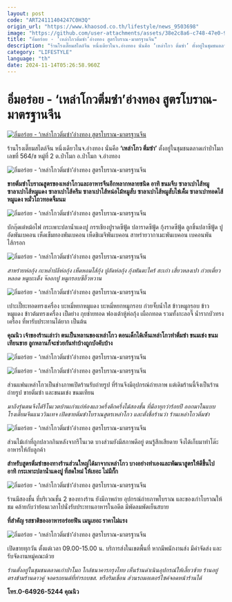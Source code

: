```yaml
---
layout: post
code: "ART24111404247C0H3Q"
origin_url: "https://www.khaosod.co.th/lifestyle/news_9503698"
image: "https://github.com/user-attachments/assets/38e2c8a6-c748-47e0-9dbe-a6a9d9762567"
title: "อิ่มอร่อย - ‘เหล่าโกวติ่มซำ’อ่างทอง สูตรโบราณ-มาตรฐานจีน"
description: "ร้านโรงเตี๊ยมสไตล์จีน หนึ่งเดียวในจ.อ่างทอง นั่นคือ ‘เหล่าโกว ติ่มซำ’ ตั้งอยู่ในชุมชนตลาดเก่าป่าโมก เลขที่ 564/ข หมู่ที่ 2 ต.ป่าโมก อ.ป่าโมก จ.อ่างทอง"
category: "LIFESTYLE"
language: "th"
date: 2024-11-14T05:26:58.960Z
---
```


# อิ่มอร่อย - ‘เหล่าโกวติ่มซำ’อ่างทอง สูตรโบราณ-มาตรฐานจีน

[![อิ่มอร่อย - ‘เหล่าโกวติ่มซำ’อ่างทอง สูตรโบราณ-มาตรฐานจีน](https://www.khaosod.co.th/wpapp/uploads/2024/11/ปก-อิ่มอร่อย-1.jpg "อิ่มอร่อย - ‘เหล่าโกวติ่มซำ’อ่างทอง สูตรโบราณ-มาตรฐานจีน")](https://www.khaosod.co.th/wpapp/uploads/2024/11/ปก-อิ่มอร่อย-1.jpg)

ร้านโรงเตี๊ยมสไตล์จีน หนึ่งเดียวในจ.อ่างทอง นั่นคือ **‘เหล่าโกว ติ่มซำ’** ตั้งอยู่ในชุมชนตลาดเก่าป่าโมก เลขที่ 564/ข หมู่ที่ 2 ต.ป่าโมก อ.ป่าโมก จ.อ่างทอง

![อิ่มอร่อย - ‘เหล่าโกวติ่มซำ’อ่างทอง สูตรโบราณ-มาตรฐานจีน](https://www.khaosod.co.th/wpapp/uploads/2024/11/เหล่าโกวติ่มซำ.jpg)

**ขายติ่มซำโบราณสูตรของเหล่าโกวและอาหารจีนอีกหลากหลายชนิด อาทิ ขนมจีบ ซาลาเปาไส้หมู ซาลาเปาไส้หมูแดง ซาลาเปาไส้ครีม ซาลาเปาไส้หน่อไม้หมูสับ ซาลาเปาไส้หมูสับไข่เค็ม ซาลาเปาทอดไส้หมูแดง หมั่วโถวทอดจิ้มนม**

![อิ่มอร่อย - ‘เหล่าโกวติ่มซำ’อ่างทอง สูตรโบราณ-มาตรฐานจีน](https://www.khaosod.co.th/wpapp/uploads/2024/11/เหล่าโกวติ่มซำ8.jpg)

บักกุ๊ดเต๋หม้อไฟ กระเพาะปลาน้ำแดงปู กรรเชียงปูราดซีฟู้ด ปลาราดซีฟู้ด กุ้งราดซีฟู้ด ลูกชิ้นปลาซีฟู้ด ปูอัดพันเบคอน เห็ดเข็มทองพันเบคอน เห็ดชิเมจิพันเบคอน สาหร่ายวากาเมะพันเบคอน เบคอนพันไส้กรอก

![อิ่มอร่อย - ‘เหล่าโกวติ่มซำ’อ่างทอง สูตรโบราณ-มาตรฐานจีน](https://www.khaosod.co.th/wpapp/uploads/2024/11/เหล่าโกวติ่มซำ1.jpg)

_สาหร่ายห่อกุ้ง กะหล่ำปลีห่อกุ้ง เห็ดหอมไส้กุ้ง ปูอัดห่อกุ้ง กุ้งพันตะไคร้ ฮะเก๋า เสี่ยวหลงเปา ก๋วยเตี๋ยวหลอด หมูบะเต็ง จ๊ออกปู หมูกรอบซีอิ๊วหวาน_

![อิ่มอร่อย - ‘เหล่าโกวติ่มซำ’อ่างทอง สูตรโบราณ-มาตรฐานจีน](https://www.khaosod.co.th/wpapp/uploads/2024/11/เหล่าโกวติ่มซำ3.jpg)

เปาะเปี๊ยะทอดทรงเครื่อง บะหมี่หยกหมูแดง บะหมี่หยกหมูกรอบ ก๋วยจั๊บน้ำใส ข้าวหมูกรอบ ข้าวหมูแดง ข้าวต้มทรงเครื่อง เป็ดย่าง กุยช่ายทอด ฟองเต้าหู้ห่อกุ้ง เผือกทอด รวมทั้งกะลอจี๊ น้ำรากบัวทรงเครื่อง ที่หารับประทานได้ยาก เป็นต้น

**คุณนิว เจ้าของร้านเล่าว่า ตนเป็นหลานของเหล่าโกว ตอนเด็กได้เห็นเหล่าโกวทำติ่มซำ ขนมเข่ง ขนมเทียนขาย ลูกหลานก็จะช่วยกันทำบ้างถูกบังคับบ้าง**

![อิ่มอร่อย - ‘เหล่าโกวติ่มซำ’อ่างทอง สูตรโบราณ-มาตรฐานจีน](https://www.khaosod.co.th/wpapp/uploads/2024/11/เหล่าโกวติ่มซำ7.jpg)

![อิ่มอร่อย - ‘เหล่าโกวติ่มซำ’อ่างทอง สูตรโบราณ-มาตรฐานจีน](https://www.khaosod.co.th/wpapp/uploads/2024/11/เหล่าโกวติ่มซำ2.jpg)

ส่วนแฟนเหล่าโกวเป็นช่างภาพเปิดร้านรับถ่ายรูป ที่ร้านจึงมีอุปกรณ์ถ่ายภาพ แต่เดิมร้านนี้จึงเป็นร้านถ่ายรูป ขายติ่มซำ และขนมเข่ง ขนมเทียน

_มาถึงรุ่นตนจึงได้รีโนเวตบ้านเก่าแก่ห้องแถวครึ่งตึกครึ่งไม้สองชั้น ที่มีอายุกว่าร้อยปี ออกมาในแบบโรงเตี๊ยมจีนแนววินเทจ เปิดขายติ่มซำโบราณสูตรเหล่าโกว และตั้งชื่อร้านว่า ร้านเหล่าโกวติ่มซำ_

![อิ่มอร่อย - ‘เหล่าโกวติ่มซำ’อ่างทอง สูตรโบราณ-มาตรฐานจีน](https://www.khaosod.co.th/wpapp/uploads/2024/11/เหล่าโกวติ่มซำ4.jpg)

ส่วนไม้เก่าที่ถูกปลวกกินหลังจากรีโนเวต บางส่วนยังมีสภาพดีอยู่ ตนรู้สึกเสียดาย จึงได้เก็บมาทำโต๊ะอาหารให้กับลูกค้า

**สำหรับสูตรติ่มซำของทางร้านส่วนใหญ่ได้มาจากเหล่าโกว บางอย่างทำเองและพัฒนาสูตรให้ดีขึ้นไป อาทิ กระเพาะปลาน้ำแดงปู ที่สดใหม่ ให้เยอะ ไม่มีกั๊ก**

![อิ่มอร่อย - ‘เหล่าโกวติ่มซำ’อ่างทอง สูตรโบราณ-มาตรฐานจีน](https://www.khaosod.co.th/wpapp/uploads/2024/11/เหล่าโกวติ่มซำ5.jpg)

ร้านมีสองชั้น ที่บริเวณชั้น 2 ของทางร้าน ยังมีภาพถ่าย อุปกรณ์ถ่ายภาพโบราณ และของเก่าโบราณให้ชม คล้ายกับว่าย้อนเวลาไปนั่งรับประทานอาหารในอดีต มีพัดลมพัดเย็นสบาย

**ที่สำคัญ รสชาติของอาหารอร่อยฟิน เมนูเยอะ ราคาไม่แรง**

![อิ่มอร่อย - ‘เหล่าโกวติ่มซำ’อ่างทอง สูตรโบราณ-มาตรฐานจีน](https://www.khaosod.co.th/wpapp/uploads/2024/11/เหล่าโกวติ่มซำ6.jpg)



เปิดขายทุกวัน ตั้งแต่เวลา 09.00-15.00 น. บริการส่งในเขตพื้นที่ หากมีพนักงานส่ง มีค่าจัดส่ง และรับจัดงานหมู่คณะด้วย

_ร้านตั้งอยู่ในชุมชนตลาดเก่าป่าโมก ใกล้ธนาคารกรุงไทย เห็นร้านดำเนินอุปกรณ์ให้เลี้ยวซ้าย ร้านอยู่ตรงข้ามร้านดาวคู่ จอดรถยนต์ที่ท่ารถบขส. หรือริมเขื่อน ส่วนรถมอเตอร์ไซค์จอดหน้าร้านได้_

**โทร.0-64926-5244 คุณนิว**